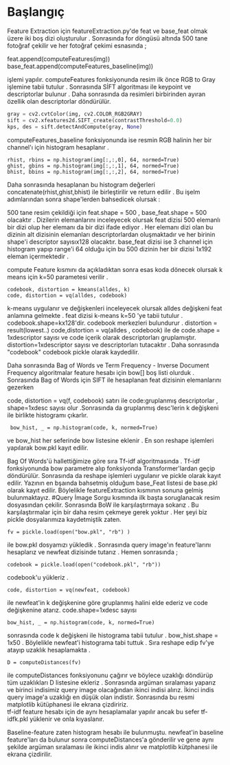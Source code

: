 # Başlangıç
<p>Feature Extraction için featureExtraction.py'de feat ve base_feat olmak üzere iki boş dizi
oluşturulur . Sonrasında for döngüsü altında 500 tane fotoğraf çekilir ve her fotoğraf çekimi
esnasında ;</p> 
feat.append(computeFeatures(img))
base_feat.append(computeFeatures_baseline(img))

<p>işlemi yapılır. computeFeatures fonksiyonunda resim ilk önce RGB to Gray işlemine tabii 
tutulur . Sonrasında SİFT algoritması ile keypoint ve descriptorlar bulunur . Daha sonrasında 
da resimleri birbirinden ayıran özellik olan descriptorlar döndürülür.

```python
gray = cv2.cvtColor(img, cv2.COLOR_RGB2GRAY)
sift = cv2.xfeatures2d.SIFT_create(contrastThreshold=0.0)
kps, des = sift.detectAndCompute(gray, None)
```

computeFeatures_baseline fonksiyonunda ise resmin RGB halinin her bir channel'ı için histogram hesaplanır .</p> 

    rhist, rbins = np.histogram(img[:,:,0], 64, normed=True)
    ghist, gbins = np.histogram(img[:,:,1], 64, normed=True)
    bhist, bbins = np.histogram(img[:,:,2], 64, normed=True)

Daha sonrasında hesaplanan bu histogram değerleri concatenate(rhist,ghist,bhist) ile birleştirilir
ve return edilir . Bu işelm adımlarından sonra shape'lerden bahsedicek olursak :

500 tane resim çekildiği için feat.shape = 500 , base_feat.shape = 500 olacaktır . Dizilerin
elemanlarını inceleyecek olursak feat dizisi 500 elemanlı bir dizi olup her elemanı da bir dizi
ifade ediyor . Her elemanı dizi olan bu dizinin alt dizisinin elemanları descriptorlardan oluşmaktadır ve
her birinin shape'i descriptor sayısıx128 olacaktır.
base_feat  dizisi ise 3 channel için histogram yapıp range'i 64 olduğu için bu 500 dizinin her bir 
dizisi 1x192 eleman içermektedir .

compute Feature kısmını da açıkladıktan sonra esas koda dönecek olursak k means için k=50 parametesi 
verilir .

    codebook, distortion = kmeans(alldes, k)
    code, distortion = vq(alldes, codebook) 

k-means uygulanır ve değişkenleri inceleyecek olursak alldes değişkeni feat anlamına gelmekte .
feat dizisi k-means k=50 'ye tabii tutulur . codebook.shape=kx128'dir. codebook merkezleri
bulundurur . distortion = result(lowest..)  code,distortion = vq(alldes , codebook) ile de
code.shape = 1xdescriptor sayısı ve code içerik olarak descriptorları gruplamıştır. distortion=1xdescriptor
sayısı ve descriptorları tutacaktır . Daha sonrasında "codebook" codebook pickle olarak kaydedilir.

Daha sonrasında Bag of Words ve Term Frequency - Inverse Document Frequency algoritmalar feature hesabı için
bow[] boş listi olurduk . Sonrasında Bag of Words için SIFT ile hesaplanan feat dizisinin
elemanlarını gezerken 

 code, distortion = vq(f, codebook) satırı ile code:gruplanmış descriptorlar , shape=1xdesc sayısı
 olur .Sonrasında da gruplanmış desc'lerin k değişkeni ile birlikte histogramı çıkarlır.
 
     bow_hist, _ = np.histogram(code, k, normed=True)
ve bow_hist her seferinde bow listesine eklenir . En son reshape işlemleri yapılarak bow.pkl kayıt
edilir.

Bag Of Words'ü hallettiğimize göre sıra Tf-idf algoritmasında . Tf-idf fonksiyonunda bow parametre alıp
fonksiyonda Transformer'lardan geçip döndürülür. Sonrasında da reshape işlemleri uygulanır ve
pickle olarak kayıt edilir.
Yazının en bşaında bahsetmiş olduğum base_Feat listesi de base.pkl olarak kayıt edilir.
Böylelikle featureExtraction kısmının sonuna gelmiş bulunmaktayız.
#Query İmage
Sorgu kısmında ilk başta soruglanacak resim dosyasından çekilir. Sonrasında BoW ile karşılaştırmaya
sokarız . Bu karşılaştırmalar için bir daha resim çekmeye gerek yoktur . Her şeyi biz pickle
dosyalarımıza kaydetmiştik zaten. 

    fv = pickle.load(open("bow.pkl", "rb") )
ile bow.pkl dosyamızı yükledik . Sonrasında query image'ın feature'larını hesaplarız ve newfeat
dizisinde tutarız . Hemen sonrasında ;
    
    codebook = pickle.load(open("codebook.pkl", "rb"))
codebook'u yükleriz .

    code, distortion = vq(newfeat, codebook)
ile newfeat'in k değişkenine göre gruplanmış halini elde ederiz ve code değişkenine atarız. 
code.shape=1xdesc sayısı 

    bow_hist, _ = np.histogram(code, k, normed=True)
sonrasında code k değişkeni ile histograma tabii tutulur . bow_hist.shape = 1x50 .
Böylelikle newfeat'i histograma tabi tuttuk . Sıra reshape edip fv'ye atayıp uzaklık hesaplamakta .

    D = computeDistances(fv)
ile computeDistances fonksiyonunu çağırır ve böylece uzaklığı döndürüp tüm uzaklıkları D listesine
ekleriz  . Sonrasında argüman sıralaması yaparız ve birinci indisimiz query image olacağından
ikinci indisi alırız. İkinci indis query image'a uzaklığı en düşük olan indistir. Sonrasında
bu resmi matplotlib kütüphanesi ile ekrana çizdiririz.  
tf-idf feature hesabı için de aynı hesaplamalar yapılır ancak bu sefer tf-idfk.pkl yüklenir ve
onla kıyaslanır.

Baseline-feature zaten histogram hesabı ile bulunmuştu. newfeat'in baseline feature'ları da bulunur
sonra computeDistances'a gönderilir ve gene aynı şekilde argüman sıralaması ile ikinci indis
alınır ve matplotlib kütphanesi ile ekrana çizdirilir. 
